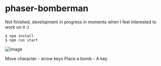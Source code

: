 # phaser-bomberman

Not finished, development in progress in moments when I feel interested to work on it :)

```
$ npm install
$ npm run start
```

![image](https://user-images.githubusercontent.com/109203/88486602-0b0c4e80-cfa9-11ea-8241-35aa6ee248c9.png)


Move character - arrow keys
Place a bomb - A key

